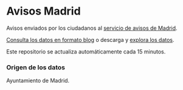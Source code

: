# Avisos Madrid

Avisos enviados por los ciudadanos al [servicio de avisos de Madrid](https://avisos.madrid.es).

[Consulta los datos en formato blog](https://javierarce.github.io/avisos-madrid) o descarga y [explora los datos](https://flatgithub.com/javierarce/avisos-madrid?filename=output.json&tab=data).

Este repositorio se actualiza automáticamente cada 15 minutos.

### Origen de los datos

Ayuntamiento de Madrid.
